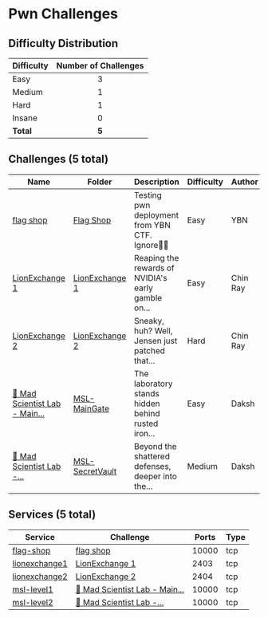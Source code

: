 
# Pwn Challenges

## Difficulty Distribution
| Difficulty | Number of Challenges |
|------------|:--------------------:|
| Easy | 3 |
| Medium | 1 |
| Hard | 1 |
| Insane | 0 |
| **Total** | **5** |

## Challenges (5 total)
| Name | Folder | Description | Difficulty | Author |
|------|--------|-------------|------------|--------|
| [flag shop](<./Flag Shop>) | [Flag Shop](<./Flag Shop>) | Testing pwn deployment from YBN CTF. Ignore | Easy | YBN |
| [LionExchange 1](<./LionExchange 1>) | [LionExchange 1](<./LionExchange 1>) | Reaping the rewards of NVIDIA's early gamble on... | Easy | Chin Ray |
| [LionExchange 2](<./LionExchange 2>) | [LionExchange 2](<./LionExchange 2>) | Sneaky, huh? Well, Jensen just patched that... | Hard | Chin Ray |
| [🧪 Mad Scientist Lab - Main...](<./MSL-MainGate>) | [MSL-MainGate](<./MSL-MainGate>) | The laboratory stands hidden behind rusted iron... | Easy | Daksh |
| [🧪 Mad Scientist Lab -...](<./MSL-SecretVault>) | [MSL-SecretVault](<./MSL-SecretVault>) | Beyond the shattered defenses, deeper into the... | Medium | Daksh |

## Services (5 total)
| Service | Challenge | Ports | Type |
|---------|-----------|-------|------|
| [flag-shop](<./Flag Shop/service/flag-shop>) | [flag shop](<./Flag Shop>) | 10000 | tcp |
| [lionexchange1](<./LionExchange 1/service/lionexchange1>) | [LionExchange 1](<./LionExchange 1>) | 2403 | tcp |
| [lionexchange2](<./LionExchange 2/service/lionexchange2>) | [LionExchange 2](<./LionExchange 2>) | 2404 | tcp |
| [msl-level1](<./MSL-MainGate/service/level-one-service>) | [🧪 Mad Scientist Lab - Main...](<./MSL-MainGate>) | 10000 | tcp |
| [msl-level2](<./MSL-SecretVault/service/level-two>) | [🧪 Mad Scientist Lab -...](<./MSL-SecretVault>) | 10000 | tcp |
